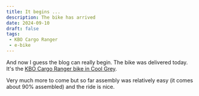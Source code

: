 ```yaml
---
title: It begins ...
description: The bike has arrived
date: 2024-09-10
draft: false
tags:
 - KBO Cargo Ranger
 - e-bike
---
```

And now I guess the blog can really begin. The bike was delivered today. It's the [KBO Cargo Ranger bike in Cool Grey](https://kbobike.com/products/electric-cargo-bike-ranger).

Very much more to come but so far assembly was relatively easy (it comes about 90% assembled) and the ride is nice.
